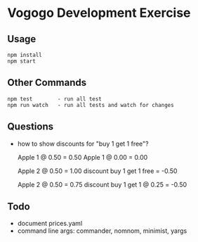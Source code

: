 Vogogo Development Exercise
===========================


Usage
-----

    npm install
    npm start


Other Commands
--------

    npm test        - run all test
    npm run watch   - run all tests and watch for changes


Questions
---------
- how to show discounts for "buy 1 get 1 free"?

	Apple 1 @ 0.50 = 0.50
	Apple 1 @ 0.00 = 0.00

	Apple 2 @ 0.50                =  1.00
		discount buy 1 get 1 free = -0.50

	Apple 2 @ 0.50                  =  0.75
		discount buy 1 get 1 @ 0.25 = -0.50


Todo
----
- document prices.yaml
- command line args: commander, nomnom, minimist, yargs
